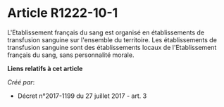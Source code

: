 # Article R1222-10-1

L'Etablissement français du sang est organisé en établissements de transfusion sanguine sur l'ensemble du territoire. Les
établissements de transfusion sanguine sont des établissements locaux de l'Etablissement français du sang, sans personnalité
morale.

**Liens relatifs à cet article**

_Créé par_:

  - Décret n°2017-1199 du 27 juillet 2017 - art. 3
